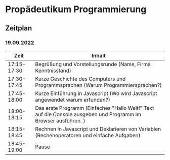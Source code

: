 # Propädeutikum Programmierung

## Zeitplan

### 19.09.2022 
| Zeit | Inhalt |
| -----| -------|
|17:15-17:30| Begrüßung und Vorstellungsrunde (Name, Firma Kenntnisstand)|
|17:30-17:45 | Kurze Geschichte des Computers und Programmsprachen (Warum Programmiersprachen?)|
|17:45-18:00 | Kurze Einführung in Javascript (Wo wird Javascript angewendet warum erfunden?)|
|18:00-18:15 | Das erste Programm (Einfaches "Hallo Welt!" Text auf die Console ausgeben und Programm im Browser ausführen. )|
|18:15-18:45 | Rechnen in Javascript und Deklarieren von Variablen (Rechenoperatoren und einfache Aufgaben)
|18:45-19:00 | Pause

